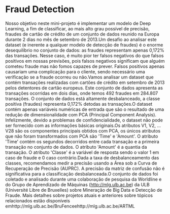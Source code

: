 # Fraud Detection

Nosso objetivo neste mini-projeto é implementar um modelo de Deep Learning, a fim de  classificar,  ao  mais  alto  grau  possível  de  precisão,  fraudes  de  cartão  de  crédito  de  um conjunto de dados reunido na Europa durante 2 dias no mês de setembro de 2013.Um  desafio  ao  analisar  este  dataset  (e  inerente  a  qualquer  modelo  de  detecção  de fraudes)  é  o  enorme  desequilíbrio  no  conjunto  de  dados:  as  fraudes  representam  apenas 0,172% das transações. Nesse caso, é muito pior ter falsos negativos do que falsos positivos em nossas previsões, pois falsos negativos significam que alguém cometeu fraude mas não fomos capazes de prever. Falsos positivos apenas causariam uma complicação para o cliente, sendo necessário uma verificação se a fraude ocorreu ou não.Vamos analisar um dataset que contém transações realizadas com cartões de crédito em setembro de 2013 pelos detentores de cartão europeus. Este conjunto de dados apresenta as  transações  ocorridas  em  dois  dias,  onde  temos  492  fraudes  em  284.807  transações.  O conjunto de dados está altamente desbalanceado, a classe positiva (fraudes) representa 0,172% detodas as transações.O dataset contém apenas variáveis numéricas de entrada que são o resultado de uma redução de dimensionalidade com PCA (Principal Component Analysis). Infelizmente, devido a problemas de confidencialidade, o dataset não pode ser fornecido com as informações básicas originais.Os atributos V1, V2, ... V28 são os componentes principais obtidos com PCA, os únicos atributos  que  não  foram  transformados  com  PCA  são  'Time'  e  'Amount'.  O  atributo  'Time' contém os segundos decorridos entre cada transação e a primeira transação no conjunto de dados. O atributo 'Amount' é a quantia da transação. O atributo 'Classe' é a variável de resposta sendo o valor 1 em caso de fraude e 0 caso contrário.Dada a taxa de desbalanceamento das classes, recomendamos medir a precisão usando a Área sob a Curva de Recuperação de Precisão (AUPRC). A precisão da matriz de confusão não é significativa para a classificação desbalanceada.O conjunto de dados foi coletado e analisado durante uma colaboração de pesquisa da Worldline e do Grupo de Aprendizado de Máquinas (http://mlg.ulb.ac.be) da ULB (Université Libre de Bruxelles) sobre Mineração de Big Data e Detecção de Fraude. Mais detalhes sobre projetos   atuais   e   anteriores   sobre   tópicos   relacionados   estão   disponíveis emhttp://mlg.ulb.ac.be/BruFenceehttp://mlg.ulb.ac.be/ARTML